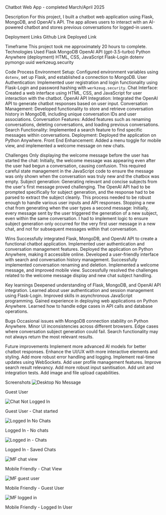 Chatbot Web App - completed March/April 2025


Description
For this project, I built a chatbot web application using Flask, MongoDB, and OpenAI's API. The app allows users to interact with an AI-powered chatbot and stores previous conversations for logged-in users.

Deployment Links
Github Link
Deployed Link

Timeframe
This project took me approximately 20 hours to complete.
Technologies Used
Flask 
MongoDB
OpenAI API (gpt-3.5-turbo) 
Python Anywhere (deployment) 
HTML, CSS, JavaScript 
Flask-Login 
dotenv 
pymongo 
uuid 
werkzeug.security

Code Process
Environment Setup: Configured environment variables using `dotenv`, set up Flask, and established a connection to MongoDB. 
User Authentication: Implemented user registration and login functionality using Flask-Login and password hashing with `werkzeug.security`. 
Chat Interface: Created a web interface using HTML, CSS, and JavaScript for user interaction with the chatbot. 
OpenAI API Integration: Integrated the OpenAI API to generate chatbot responses based on user input. 
Conversation Management: Developed functionality to store and retrieve conversation history in MongoDB, including unique conversation IDs and user associations. 
Conversation Features: Added features such as renaming conversations, deleting conversations, and loading previous conversations. 
Search Functionality: Implemented a search feature to find specific messages within conversations. 
Deployment: Deployed the application on Python Anywhere. 
Front End Enhancement: Added a menu toggle for mobile view, and implemented a welcome message on new chats. 



Challenges
Only displaying the welcome message before the user has started the chat: Initially, the welcome message was appearing even after the user had begun a conversation, causing confusion. This required careful state management in the JavaScript code to ensure the message was only shown when the conversation was truly new and the chatbox was empty. 
Subject generation: Generating relevant and concise subjects from the user's first message proved challenging. The OpenAI API had to be prompted specifically for subject generation, and the response had to be parsed to extract the subject cleanly. This process needed to be robust enough to handle various user inputs and API responses. 
Stopping a new chat from generating when the user types a second message: Initially, every message sent by the user triggered the generation of a new subject, even within the same conversation. I had to implement logic to ensure subject generation only occurred for the very first user message in a new chat, and not for subsequent messages within that conversation.

Wins 
Successfully integrated Flask, MongoDB, and OpenAI API to create a functional chatbot application. 
Implemented user authentication and conversation management features. 
Deployed the application on Python Anywhere, making it accessible online. 
Developed a user-friendly interface with search and conversation history management. Successfully implemented conversation renaming and deletion. 
Implemented a welcome message, and improved mobile view. 
Successfully resolved the challenges related to the welcome message display and new chat subject handling. 


Key learnings 
Deepened understanding of Flask, MongoDB, and OpenAI API integration.
Learned about user authentication and session management using Flask-Login. 
Improved skills in asynchronous JavaScript programming. 
Gained experience in deploying web applications on Python Anywhere. 
Learned how to handle edge cases in API calls and database operations. 


Bugs
Occasional issues with MongoDB connection stability on Python Anywhere. 
Minor UI inconsistencies across different browsers. 
Edge cases where conversation subject generation could fail. 
Search functionality may not always return the most relevant results. 

Future improvements
Implement more advanced AI models for better chatbot responses.
Enhance the UI/UX with more interactive elements and styling. 
Add more robust error handling and logging. 
Implement real-time updates using WebSockets. 
Add user profile management features. 
Improve search result relevancy. 
Add more robust input sanitisation. 
Add unit and integration tests. 
Add image and file upload capabilities.


Screenshots
![Desktop No Message](https://github.com/user-attachments/assets/4e049c19-0654-465c-8c00-291d3454955b)

Guest User 

![Chat Not Logged In](https://github.com/user-attachments/assets/8f78b3af-8eae-4a1a-b9af-63c53809a548)

Guest User - Chat started

![Logged In No Chats](https://github.com/user-attachments/assets/03afb059-17ad-4481-a199-7d9e62589e9a)

Logged In - No chats

![Logged in - Chats](https://github.com/user-attachments/assets/08ef0175-4391-438d-8d1d-8f73c40a2c16)

Logged In - Saved Chats

![MF chat view](https://github.com/user-attachments/assets/94cc7d87-7470-48a1-ac24-50acfa3b6afc)

Mobile Friendly - Chat View

![MF guest user](https://github.com/user-attachments/assets/8f333c96-a982-4bb2-9c24-7ca68566e943)

Mobile Friendly - Guest User

![MF logged in](https://github.com/user-attachments/assets/a4700685-59f1-4d23-90ba-8c09ee9267b2)

Mobile Friendly - Logged In User








